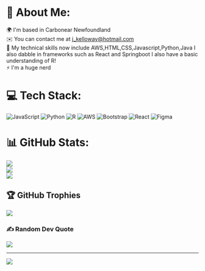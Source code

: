 # 💫 About Me:
🌍  I'm based in Carbonear Newfoundland<br>✉️  You can contact me at j_kelloway@hotmail.com<br>🧠 My technical skills now include AWS,HTML,CSS,Javascript,Python,Java I also dabble in frameworks such as React and Springboot I also have a basic understanding of R!<br>⚡ I'm a huge nerd


# 💻 Tech Stack:
![JavaScript](https://img.shields.io/badge/javascript-%23323330.svg?style=for-the-badge&logo=javascript&logoColor=%23F7DF1E) ![Python](https://img.shields.io/badge/python-3670A0?style=for-the-badge&logo=python&logoColor=ffdd54) ![R](https://img.shields.io/badge/r-%23276DC3.svg?style=for-the-badge&logo=r&logoColor=white) ![AWS](https://img.shields.io/badge/AWS-%23FF9900.svg?style=for-the-badge&logo=amazon-aws&logoColor=white) ![Bootstrap](https://img.shields.io/badge/bootstrap-%23563D7C.svg?style=for-the-badge&logo=bootstrap&logoColor=white) ![React](https://img.shields.io/badge/react-%2320232a.svg?style=for-the-badge&logo=react&logoColor=%2361DAFB) 	![Figma](https://img.shields.io/badge/figma-%23F24E1E.svg?style=for-the-badge&logo=figma&logoColor=white)
# 📊 GitHub Stats:
![](https://github-readme-stats.vercel.app/api?username=JKells99&theme=dark&hide_border=false&include_all_commits=true&count_private=true)<br/>
![](https://github-readme-streak-stats.herokuapp.com/?user=JKells99&theme=dark&hide_border=false)<br/>
![](https://github-readme-stats.vercel.app/api/top-langs/?username=JKells99&theme=dark&hide_border=false&include_all_commits=true&count_private=true&layout=compact)

## 🏆 GitHub Trophies
![](https://github-profile-trophy.vercel.app/?username=JKells99&theme=radical&no-frame=false&no-bg=true&margin-w=4)

### ✍️ Random Dev Quote
![](https://quotes-github-readme.vercel.app/api?type=horizontal&theme=radical)

---
[![](https://visitcount.itsvg.in/api?id=JKells99&icon=0&color=0)](https://visitcount.itsvg.in)

<!-- Proudly created with GPRM ( https://gprm.itsvg.in ) -->
